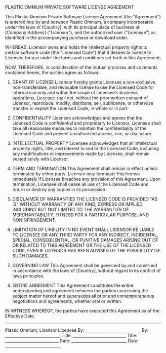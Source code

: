 PLASTIC OMNIUM PRIVATE SOFTWARE LICENSE AGREEMENT

This Plastic Omnium Private Software License Agreement (the "Agreement") is entered into by and between Plastic Omnium, a company incorporated under the laws of [Country], with its principal place of business at [Company Address] ("Licensor"), and the authorized user ("Licensee") as identified in the accompanying purchase or download order.

WHEREAS, Licensor owns and holds the intellectual property rights to certain software code (the "Licensed Code") that it desires to license to Licensee for use under the terms and conditions set forth in this Agreement;

NOW, THEREFORE, in consideration of the mutual promises and covenants contained herein, the parties agree as follows:

1. GRANT OF LICENSE
Licensor hereby grants Licensee a non-exclusive, non-transferable, and revocable license to use the Licensed Code for internal use only and within the scope of Licensee's business operations. Licensee shall not, without the prior written consent of Licensor, reproduce, modify, distribute, sell, sublicense, or otherwise transfer or exploit the Licensed Code, in whole or in part.

2. CONFIDENTIALITY
Licensee acknowledges and agrees that the Licensed Code is confidential and proprietary to Licensor. Licensee shall take all reasonable measures to maintain the confidentiality of the Licensed Code and prevent unauthorized access, use, or disclosure.

3. INTELLECTUAL PROPERTY
Licensee acknowledges that all intellectual property rights, title, and interest in and to the Licensed Code, including any modifications or improvements made by Licensee, shall remain vested solely with Licensor.

4. TERM AND TERMINATION
This Agreement shall remain in effect unless terminated by either party. Licensor may terminate this license immediately if Licensee breaches any provision of this Agreement. Upon termination, Licensee shall cease all use of the Licensed Code and return or destroy any copies in its possession.

5. DISCLAIMER OF WARRANTIES
THE LICENSED CODE IS PROVIDED "AS IS" WITHOUT WARRANTY OF ANY KIND, EXPRESS OR IMPLIED, INCLUDING BUT NOT LIMITED TO THE WARRANTIES OF MERCHANTABILITY, FITNESS FOR A PARTICULAR PURPOSE, AND NONINFRINGEMENT.

6. LIMITATION OF LIABILITY
IN NO EVENT SHALL LICENSOR BE LIABLE TO LICENSEE OR ANY THIRD PARTY FOR ANY INDIRECT, INCIDENTAL, SPECIAL, CONSEQUENTIAL, OR PUNITIVE DAMAGES ARISING OUT OF OR RELATED TO THIS AGREEMENT OR THE USE OF THE LICENSED CODE, EVEN IF LICENSOR HAS BEEN ADVISED OF THE POSSIBILITY OF SUCH DAMAGES.

7. GOVERNING LAW
This Agreement shall be governed by and construed in accordance with the laws of [Country], without regard to its conflict of laws principles.

8. ENTIRE AGREEMENT
This Agreement constitutes the entire understanding and agreement between the parties concerning the subject matter hereof and supersedes all prior and contemporaneous negotiations and agreements, whether oral or written.

IN WITNESS WHEREOF, the parties have executed this Agreement as of the Effective Date.

_____________________________                _____________________________
Plastic Omnium, Licensor                        Licensee
By: ____________________________             By: ____________________________
Title: ___________________________            Title: ___________________________
Date: ____________________________            Date: ____________________________
